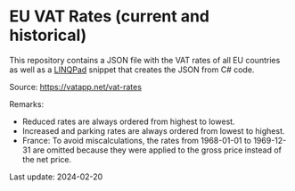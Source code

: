 # EU VAT Rates (current and historical)

This repository contains a JSON file with the VAT rates of all EU countries as well as a [LINQPad](http://linqpad.net) snippet that creates the JSON from C# code.

Source: https://vatapp.net/vat-rates

Remarks:
 * Reduced rates are always ordered from highest to lowest.
 * Increased and parking rates are always ordered from lowest to highest.
 * France: To avoid miscalculations, the rates from 1968-01-01 to 1969-12-31 are omitted because they were applied to the gross price instead of the net price.

Last update: 2024-02-20
